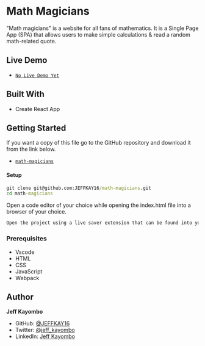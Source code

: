 # Math Magicians

"Math magicians" is a website for all fans of mathematics. It is a Single Page App (SPA) that allows users to make simple calculations & read a random math-related quote.

## Live Demo
- [`No Live Demo Yet`]()

## Built With
- Create React App

## Getting Started
If you want a copy of this file go to the GitHub repository and download it from the link below.
- [`math-magicians`](git@github.com:JEFFKAY16/math-magician.git)
#### Setup
```cmd
git clone git@github.com:JEFFKAY16/math-magicians.git
cd math-magicians
```
Open a code editor of your choice while opening the index.html file into a browser of your choice.
```cmd
Open the project using a live saver extension that can be found into your code editor.
```

### Prerequisites
- Vscode
- HTML
- CSS
- JavaScript
- Webpack

## Author

 **Jeff Kayombo**
- GitHub: [@JEFFKAY16](https://github.com/JEFFKAY16)
- Twitter: [@jeff_kayombo](https://twitter.com/jeff_kayombo)
- LinkedIn: [Jeff Kayombo](https://www.linkedin.com/in/jeff-kayombo-aa9758174/)